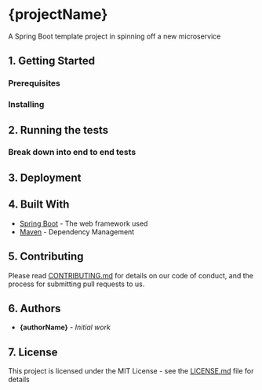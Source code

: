 # {projectName}

A Spring Boot template project in spinning off a new microservice

## 1. Getting Started


### Prerequisites


### Installing


## 2. Running the tests


### Break down into end to end tests


## 3. Deployment


## 4. Built With

* [Spring Boot](https://spring.io/projects/spring-boot) - The web framework used
* [Maven](https://maven.apache.org/) - Dependency Management

## 5. Contributing

Please read [CONTRIBUTING.md](https://gist.github.com/PurpleBooth/b24679402957c63ec426) for details on our code of conduct, and the process for submitting pull requests to us.

## 6. Authors

* **{authorName}** - *Initial work*

## 7. License

This project is licensed under the MIT License - see the [LICENSE.md](LICENSE.md) file for details